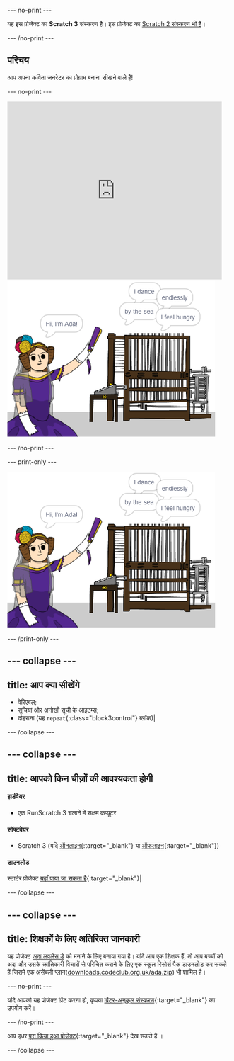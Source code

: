 --- no-print ---

यह इस प्रोजेक्ट का **Scratch 3** संस्करण है। इस प्रोजेक्ट का [Scratch 2 संस्करण भी है](https://projects.raspberrypi.org/en/projects/poetry-generator-scratch2)।

--- /no-print ---

## परिचय

आप अपना कविता जनरेटर का प्रोग्राम बनाना सीखने वाले है!

--- no-print ---

<div class="scratch-preview">
  <iframe allowtransparency="true" width="485" height="402" src="https://scratch.mit.edu/projects/embed/77844926/?autostart=false" frameborder="0" scrolling="no"></iframe>
  <img src="images/poetry-final.png">
</div>

--- /no-print ---

--- print-only ---

![खेल का स्क्रीनशॉट](images/poetry-final.png)

--- /print-only ---

--- collapse ---
---
title: आप क्या सीखेंगे
---
+ वेरिएबल;
+ सूचियां और अनोखी सूची के आइटम्स;
+ दोहराना (यह `repeat`{:class="block3control"} ब्लॉक)|

--- /collapse ---

--- collapse ---
---
title: आपको किन चीज़ों की आवश्यकता होगी
---
#### हार्डवेयर

+ एक RunScratch 3 चलाने में सक्षम कंप्यूटर

#### सॉफ्टवेयर

+ Scratch 3 (यदि [ऑनलाइन](http://rpf.io/scratchon){:target="_blank"} या [ऑफलाइन](http://rpf.io/scratchoff){:target="_blank"})

#### डाउनलोड

स्टार्टर प्रोजेक्ट [यहाँ पाया जा सकता है](http://rpf.io/p/hi-IN/poetry-generator-go){:target="_blank"}|

--- /collapse ---

--- collapse ---
---
title: शिक्षकों के लिए अतिरिक्त जानकारी
---
यह प्रोजेक्ट [अदा लवलेस डे](https://findingada.com) को मनाने के लिए बनाया गया है। यदि आप एक शिक्षक हैं, तो आप बच्चों को अदा और उसके क्रांतिकारी विचारों से परिचित कराने के लिए एक स्कूल रिसोर्स पैक डाउनलोड कर सकते हैं जिसमें एक असेंबली प्लान([downloads.codeclub.org.uk/ada.zip](http://downloads.codeclub.org.uk/ada.zip)) भी शामिल है।

--- no-print ---

यदि आपको यह प्रोजेक्ट प्रिंट करना हो, कृपया [प्रिंटर-अनुकूल संस्करण](https://projects.raspberrypi.org/hi-IN/projects/poetry-generator/print){:target="_blank"} का उपयोग करें।

--- /no-print ---

आप इधर [पूरा किया हुआ प्रोजेक्ट](http://rpf.io/p/hi-IN/poetry-generator-get){:target="_blank"} देख सकते हैं ।

--- /collapse ---